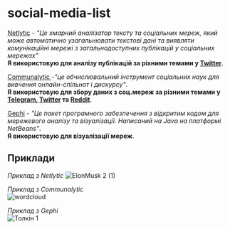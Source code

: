 # social-media-list
[Netlytic](https://netlytic.org/) - _"Це хмарний аналізатор тексту та соціальних мереж, який може автоматично узагальнювати текстові дані та виявляти комунікаційні мережі з загальнодоступних публікацій у соціальних мережах"_    
**Я використовую для аналізу публікацій за ріхними темами у [Twitter](https://twitter.com/)**.  

[Communalytic ](https://communalytic.com/) -_"це обчислювальний інструмент соціальних наук для вивчення онлайн-спільнот і дискурсу"_.     
**Я використовую для збору даних з соц.мереж за різними темами у [Telegram](https://web.telegram.org), [Twitter](https://twitter.com/) та [Reddit](https://www.reddit.com/)**.  

[Gephi](https://gephi.org/) - _"Це пакет програмного забезпечення з відкритим кодом для мережевого аналізу та візуалізації. Написаний на Java на платформі NetBeans"_.  
**Я використовую для візуалізації мереж**.  
## **Приклади**  
_Приклад з Netlytic_
![ElonMusk 2 (1)](https://user-images.githubusercontent.com/118803424/209480204-fa2830e3-efd0-427b-b4b7-2a9658f88da5.png)  

_Приклад з Communalytic_  
![wordcloud](https://user-images.githubusercontent.com/118803424/209480260-8e422771-3d91-40cf-8c9b-92b80d0ecb99.png)

_Приклад з Gephi_  
![Толкін 1](https://user-images.githubusercontent.com/118803424/209480297-d55d4e55-25a8-4dbc-be4c-869f73432901.png)
